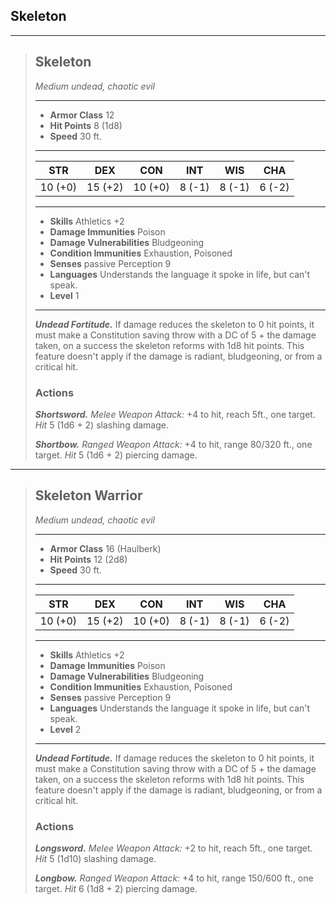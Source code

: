 ## Skeleton



___
> ## Skeleton
>*Medium undead, chaotic evil*
> ___
> - **Armor Class** 12
> - **Hit Points** 8 (1d8)
> - **Speed** 30 ft.
>___
>|   STR   |   DEX   |   CON   |   INT   |   WIS   |   CHA   |
>|:-------:|:-------:|:-------:|:-------:|:-------:|:-------:|
>| 10 (+0) | 15 (+2) | 10 (+0) |  8 (-1) |  8 (-1) |  6 (-2) |
>___
> - **Skills** Athletics +2 
> - **Damage Immunities** Poison
> - **Damage Vulnerabilities** Bludgeoning
> - **Condition Immunities** Exhaustion, Poisoned
> - **Senses** passive Perception 9
> - **Languages** Understands the language it spoke in life, but can't speak.
> - **Level** 1
> ___
> ***Undead Fortitude.*** If damage reduces the skeleton to 0 hit points, it must make a Constitution saving throw with a DC of 5 + the damage taken, on a success the skeleton reforms with 1d8 hit points. This feature doesn't apply if the damage is radiant, bludgeoning, or from a critical hit.
>
> ### Actions
> ***Shortsword.*** *Melee Weapon Attack:* +4 to hit, reach 5ft., one target. *Hit* 5 (1d6 + 2) slashing damage. 
>
> ***Shortbow.*** *Ranged Weapon Attack:* +4 to hit, range 80/320 ft., one target. *Hit* 5 (1d6 + 2) piercing damage.


___
> ## Skeleton Warrior
>*Medium undead, chaotic evil*
> ___
> - **Armor Class** 16 (Haulberk)
> - **Hit Points** 12 (2d8)
> - **Speed** 30 ft.
>___
>|   STR   |   DEX   |   CON   |   INT   |   WIS   |   CHA   |
>|:-------:|:-------:|:-------:|:-------:|:-------:|:-------:|
>| 10 (+0) | 15 (+2) | 10 (+0) |  8 (-1) |  8 (-1) |  6 (-2) |
>___
> - **Skills** Athletics +2
> - **Damage Immunities** Poison
> - **Damage Vulnerabilities** Bludgeoning
> - **Condition Immunities** Exhaustion, Poisoned
> - **Senses** passive Perception 9
> - **Languages** Understands the language it spoke in life, but can't speak.
> - **Level** 2
> ___
> ***Undead Fortitude.*** If damage reduces the skeleton to 0 hit points, it must make a Constitution saving throw with a DC of 5 + the damage taken, on a success the skeleton reforms with 1d8 hit points. This feature doesn't apply if the damage is radiant, bludgeoning, or from a critical hit.
>
> ### Actions
> ***Longsword.*** *Melee Weapon Attack:* +2 to hit, reach 5ft., one target. *Hit* 5 (1d10) slashing damage. 
>
> ***Longbow.*** *Ranged Weapon Attack:* +4 to hit, range 150/600 ft., one target. *Hit* 6 (1d8 + 2) piercing damage.